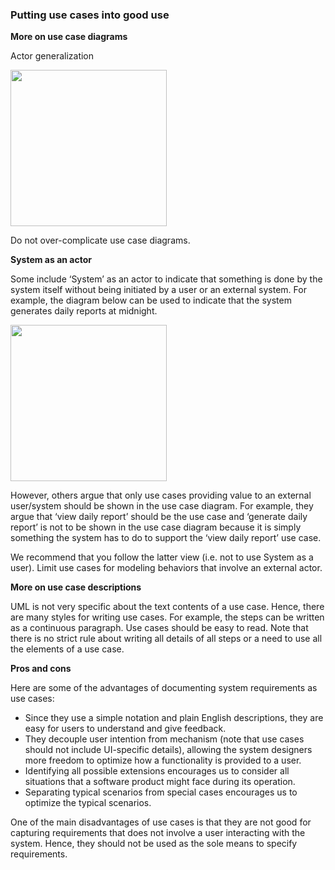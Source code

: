 <link rel="stylesheet" href="{{baseUrl}}/book/css/textbook.css">

<div class="website-content">

### Putting use cases into good use

<div id="main">

**More on use case diagrams**

Actor generalization

<img src="{{baseUrl}}/book/requirements/useCases/usage/images/ActorGeneralisation.jpg" height="250" />

<p/>

Do not over-complicate use case diagrams.

**System as an actor**

Some include ‘System’ as an actor to indicate that something is done by the system itself without being initiated by a user or an external system. For example, the diagram below can be used to indicate that the system generates daily reports at midnight.

<img src="{{baseUrl}}/book/requirements/useCases/usage/images/SystemAsActor.jpg" height="250" />

<p/>

However, others argue that only use cases providing value to an external user/system should be shown in the use case diagram. For example, they argue that ‘view daily report’ should be the use case and  ‘generate daily report’ is not to be shown in the use case diagram because it is simply something the system has to do to support the ‘view daily report’ use case.

We recommend that you follow the latter view (i.e. not to use System as a user). Limit use cases for modeling behaviors that involve an external actor.

**More on use case descriptions**

UML is not very specific about the text contents of a use case. Hence, there are many styles for writing use cases. For example, the steps can be written as a continuous paragraph.
Use cases should be easy to read. Note that there is no strict rule about writing all details of all steps or a need to use all the elements of a use case.

**Pros and cons**

Here are some of the advantages of documenting system requirements as use cases:

*	Since they use a simple notation and plain English descriptions, they are easy for users to understand and give feedback.
*	They decouple user intention from mechanism (note that use cases should not include UI-specific details), allowing the system designers more freedom to optimize how a functionality is provided to a user.
*	Identifying all possible extensions encourages us to consider all situations that a software product might face during its operation.
*	Separating typical scenarios from special cases encourages us to optimize the typical scenarios.

One of the main disadvantages of use cases is that they are not good for capturing requirements that does not involve a user interacting with the system. Hence, they should not be used as the sole means to specify requirements.


</div>

</div>
